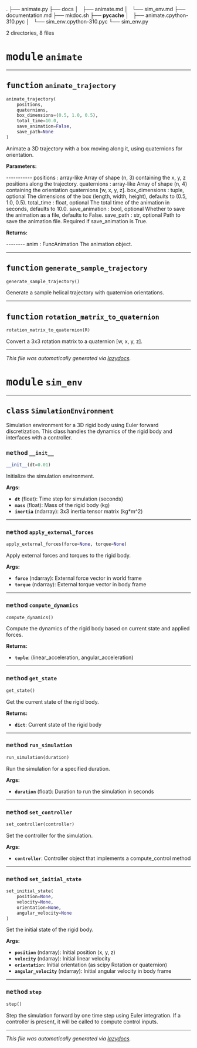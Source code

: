 .
├── animate.py
├── docs
│   ├── animate.md
│   └── sim_env.md
├── documentation.md
├── mkdoc.sh
├── __pycache__
│   ├── animate.cpython-310.pyc
│   └── sim_env.cpython-310.pyc
└── sim_env.py

2 directories, 8 files
<!-- markdownlint-disable -->

# <kbd>module</kbd> `animate`





---

## <kbd>function</kbd> `animate_trajectory`

```python
animate_trajectory(
    positions,
    quaternions,
    box_dimensions=(0.5, 1.0, 0.5),
    total_time=10.0,
    save_animation=False,
    save_path=None
)
```

Animate a 3D trajectory with a box moving along it, using quaternions for orientation. 



**Parameters:**
 
----------- positions : array-like  Array of shape (n, 3) containing the x, y, z positions along the trajectory. quaternions : array-like  Array of shape (n, 4) containing the orientation quaternions [w, x, y, z]. box_dimensions : tuple, optional  The dimensions of the box (length, width, height), defaults to (0.5, 1.0, 0.5). total_time : float, optional  The total time of the animation in seconds, defaults to 10.0. save_animation : bool, optional  Whether to save the animation as a file, defaults to False. save_path : str, optional  Path to save the animation file. Required if save_animation is True. 



**Returns:**
 
-------- anim : FuncAnimation  The animation object. 


---

## <kbd>function</kbd> `generate_sample_trajectory`

```python
generate_sample_trajectory()
```

Generate a sample helical trajectory with quaternion orientations. 


---

## <kbd>function</kbd> `rotation_matrix_to_quaternion`

```python
rotation_matrix_to_quaternion(R)
```

Convert a 3x3 rotation matrix to a quaternion [w, x, y, z]. 




---

_This file was automatically generated via [lazydocs](https://github.com/ml-tooling/lazydocs)._
<!-- markdownlint-disable -->

# <kbd>module</kbd> `sim_env`






---

## <kbd>class</kbd> `SimulationEnvironment`
Simulation environment for a 3D rigid body using Euler forward discretization. This class handles the dynamics of the rigid body and interfaces with a controller. 

### <kbd>method</kbd> `__init__`

```python
__init__(dt=0.01)
```

Initialize the simulation environment. 



**Args:**
 
 - <b>`dt`</b> (float):  Time step for simulation (seconds) 
 - <b>`mass`</b> (float):  Mass of the rigid body (kg) 
 - <b>`inertia`</b> (ndarray):  3x3 inertia tensor matrix (kg*m^2) 




---

### <kbd>method</kbd> `apply_external_forces`

```python
apply_external_forces(force=None, torque=None)
```

Apply external forces and torques to the rigid body. 



**Args:**
 
 - <b>`force`</b> (ndarray):  External force vector in world frame 
 - <b>`torque`</b> (ndarray):  External torque vector in body frame 

---

### <kbd>method</kbd> `compute_dynamics`

```python
compute_dynamics()
```

Compute the dynamics of the rigid body based on current state and applied forces. 



**Returns:**
 
 - <b>`tuple`</b>:  (linear_acceleration, angular_acceleration) 

---

### <kbd>method</kbd> `get_state`

```python
get_state()
```

Get the current state of the rigid body. 



**Returns:**
 
 - <b>`dict`</b>:  Current state of the rigid body 

---

### <kbd>method</kbd> `run_simulation`

```python
run_simulation(duration)
```

Run the simulation for a specified duration. 



**Args:**
 
 - <b>`duration`</b> (float):  Duration to run the simulation in seconds 

---

### <kbd>method</kbd> `set_controller`

```python
set_controller(controller)
```

Set the controller for the simulation. 



**Args:**
 
 - <b>`controller`</b>:  Controller object that implements a compute_control method 

---

### <kbd>method</kbd> `set_initial_state`

```python
set_initial_state(
    position=None,
    velocity=None,
    orientation=None,
    angular_velocity=None
)
```

Set the initial state of the rigid body. 



**Args:**
 
 - <b>`position`</b> (ndarray):  Initial position (x, y, z) 
 - <b>`velocity`</b> (ndarray):  Initial linear velocity 
 - <b>`orientation`</b>:  Initial orientation (as scipy Rotation or quaternion) 
 - <b>`angular_velocity`</b> (ndarray):  Initial angular velocity in body frame 

---

### <kbd>method</kbd> `step`

```python
step()
```

Step the simulation forward by one time step using Euler integration. If a controller is present, it will be called to compute control inputs. 




---

_This file was automatically generated via [lazydocs](https://github.com/ml-tooling/lazydocs)._
